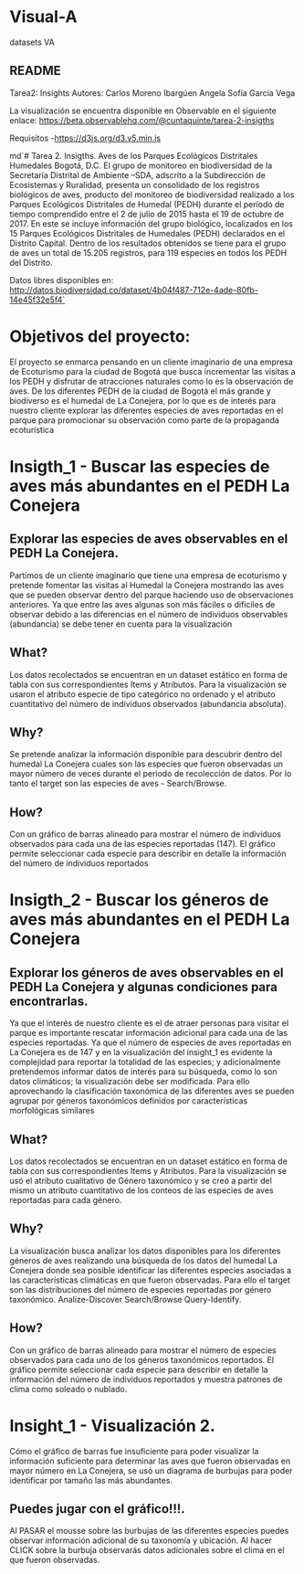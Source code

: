 # Visual-A
datasets VA
## README

Tarea2: Insights
Autores: 
	Carlos Moreno Ibargúen 
	Angela Sofía García Vega 

La visualización se encuentra disponible en Observable en el siguiente enlace:
https://beta.observablehq.com/@cuntaquinte/tarea-2-insigths

Requisitos
-https://d3js.org/d3.v5.min.js


md`# Tarea 2. Insigths. Aves de los Parques Ecológicos Distritales Humedales Bogotá, D.C. 
El grupo de monitoreo en biodiversidad de la Secretaría Distrital de Ambiente –SDA, adscrito a la Subdirección de Ecosistemas y Ruralidad, presenta un consolidado de los registros biológicos de aves, producto del monitoreo de biodiversidad realizado a los Parques Ecológicos Distritales de Humedal (PEDH) durante el período de tiempo comprendido entre el 2 de julio de 2015 hasta el 19 de octubre de 2017. En este se incluye información del grupo biológico, localizados en los 15 Parques Ecológicos Distritales de Humedales (PEDH) declarados en el Distrito Capital. Dentro de los resultados obtenidos se tiene para el grupo de aves un total de 15.205 registros, para 119 especies en todos los PEDH del Distrito.

Datos libres disponibles en: http://datos.biodiversidad.co/dataset/4b04f487-712e-4ade-80fb-14e45f32e5f4`

# Objetivos del proyecto:
El proyecto se enmarca pensando en un cliente imaginario de una empresa de Ecoturismo para la ciudad de Bogotá que busca incrementar las visitas a los PEDH y disfrutar de atracciones naturales como lo es la observación de aves. De los diferentes PEDH de la ciudad de Bogotá el más grande y biodiverso es el humedal de La Conejera, por lo que es de interés para nuestro cliente explorar las diferentes especies de aves reportadas en el parque para promocionar su observación como parte de la propaganda ecoturística

# Insigth_1 - Buscar las especies de aves más abundantes en el PEDH La Conejera
##  Explorar las especies de aves observables en el PEDH La Conejera. 
Partimos de un cliente imaginario que tiene una empresa de ecoturismo y pretende fomentar las visitas al Humedal la Conejera mostrando las aves que se pueden observar dentro del parque haciendo uso de observaciones anteriores. Ya que entre las aves algunas son más fáciles o dificiles de observar debido a las diferencias en el número de individuos observables (abundancia) se debe tener en cuenta para la visualización
## What?
Los datos recolectados se encuentran en un dataset estático en forma de tabla con sus correspondientes Items y Atributos. Para la visualización se usaron el atributo especie de tipo categórico no ordenado y el atributo cuantitativo del número de individuos observados (abundancia absoluta).
## Why?
Se pretende analizar la información disponible para descubrir dentro del humedal La Conejera cuales son las especies que fueron observadas un mayor número de veces durante el periodo de recolección de datos. Por lo tanto el target son las especies de aves - Search/Browse.
## How?
Con un gráfico de barras alineado para mostrar el número de individuos observados para cada una de las especies reportadas (147). El gráfico permite seleccionar cada especie para describir en detalle la información del número de individuos reportados


# Insigth_2 - Buscar los géneros de aves más abundantes en el PEDH La Conejera
##  Explorar los géneros de aves observables en el PEDH La Conejera y algunas condiciones para encontrarlas. 
Ya que el interés de nuestro cliente es el de atraer personas para visitar el parque es importante rescatar información adicional para cada una de las especies reportadas. Ya que el número de especies de aves reportadas en La Conejera es de 147 y en la visualización del insight_1 es evidente la complejidad para reportar la totalidad de las especies; y adicionalmente pretendemos informar datos de interés para su búsqueda, como lo son datos climáticos; la visualización debe ser modificada. Para ello aprovechando la clasificación taxonómica de las diferentes aves se pueden agrupar por géneros taxonómicos definidos por características morfológicas similares 

## What?
Los datos recolectados se encuentran en un dataset estático en forma de tabla con sus correspondientes Items y Atributos. Para la visualización se usó el atributo cualitativo de Género taxonómico y se creó a partir del mismo un atributo cuantitativo de los conteos de las especies de aves reportadas para cada género.
## Why?
La visualización busca analizar los datos disponibles para los diferentes géneros de aves realizando una búsqueda de los datos del humedal La Conejera donde sea posible identificar las diferentes especies asociadas a las características climáticas en que fueron observadas. Para ello el target son las distribuciones del número de especies reportadas por género taxonómico. Analize-Discover Search/Browse Query-Identify.
## How?
Con un gráfico de barras alineado para mostrar el número de especies observados para cada uno de los géneros taxonómicos reportados. El gráfico permite seleccionar cada especie para describir en detalle la información del número de individuos reportados y muestra patrones de clima como soleado o nublado.

# Insight_1 - Visualización 2.  
Cómo el gráfico de barras fue insuficiente para poder visualizar la información suficiente para determinar las aves que fueron observadas en mayor número en La Conejera, se usó un diagrama de burbujas para poder identificar por tamaño las más abundantes.
## Puedes jugar con el gráfico!!!.
Al PASAR el mousse sobre las burbujas de las diferentes especies puedes observar información adicional de su taxonomía y ubicación.
Al hacer CLICK sobre la burbuja observarás datos adicionales sobre el clima en el que fueron observadas.



